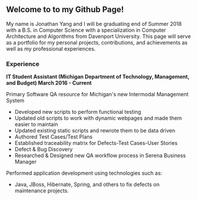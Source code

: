 ## Welcome to to my Github Page!

My name is Jonathan Yang and I will be graduating end of Summer 2018 with a B.S. in Computer Science with a specialization in Computer Architecture and Algorithms from Davenport University. This page will serve as a portfolio for my personal projects, contributions, and achievements as well as my professional experiences.


### Experience
**IT Student Assistant (Michigan Department of Technology, Management, and Budget) March 2016 - Current**

Primary Software QA resource for Michigan's new Intermodal Management System
- Developed new scripts to perform functional testing 
- Updated old scripts to work with dynamic webpages and made them easier to maintain
- Updated existing static scripts and rewrote them to be data driven
- Authored Test Cases/Test Plans
- Established traceability matrix for Defects-Test Cases-User Stories
- Defect & Bug Discovery
- Researched & Designed new QA workflow process in Serena Business Manager

Performed application development using technologies such as:
- Java, JBoss, Hibernate, Spring, and others to fix defects on maintenance projects. 

